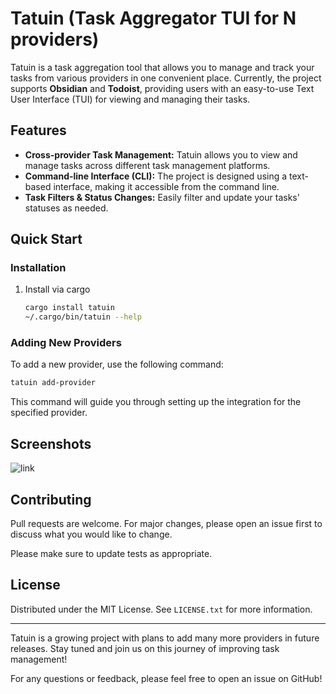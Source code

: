 # Tatuin (Task Aggregator TUI for N providers)

Tatuin is a task aggregation tool that allows you to manage and track your tasks
from various providers in one convenient place.
Currently, the project supports **Obsidian** and **Todoist**,
providing users with an easy-to-use Text User Interface (TUI) for viewing
and managing their tasks.

## Features

- **Cross-provider Task Management:** Tatuin allows you to view and manage tasks across different task management platforms.
- **Command-line Interface (CLI):** The project is designed using a text-based interface, making it accessible from the command line.
- **Task Filters & Status Changes:** Easily filter and update your tasks' statuses as needed.

## Quick Start

### Installation

1. Install via cargo

   ```bash
   cargo install tatuin
   ~/.cargo/bin/tatuin --help
   ```

### Adding New Providers

To add a new provider, use the following command:

```bash
tatuin add-provider
```

This command will guide you through setting up the integration for the specified provider.

## Screenshots

![link]("./assets/screenshots/main.png")

## Contributing

Pull requests are welcome. For major changes, please open an issue first to discuss what you would like to change.

Please make sure to update tests as appropriate.

## License

Distributed under the MIT License. See `LICENSE.txt` for more information.

---

Tatuin is a growing project with plans to add many more providers in future releases. Stay tuned and join us on this journey of improving task management!

For any questions or feedback, please feel free to open an issue on GitHub!
